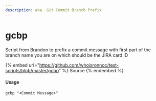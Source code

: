 ```yaml
---
description: aka. Git Commit Branch Prefix
---
```


# gcbp

Script from Brandon to prefix a commit message with first part of the branch name you are on which should be the JIRA card ID



{% embed url="https://github.com/whoisronnoc/test-scripts/blob/master/gcbp" %}
Source
{% endembed %}

#### Usage

```
gcbp "<Commit Message>"
```
